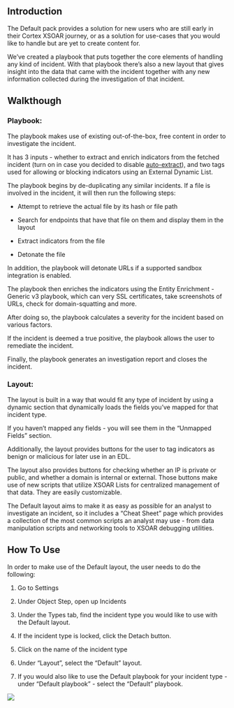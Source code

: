 
## Introduction

The Default pack provides a solution for new users who are still early in their Cortex XSOAR journey, or as a solution for use-cases that you would like to handle but are yet to create content for.

  

We’ve created a playbook that puts together the core elements of handling any kind of incident. With that playbook there’s also a new layout that gives insight into the data that came with the incident together with any new information collected during the investigation of that incident.

  
  

## Walkthough

### Playbook:

The playbook makes use of existing out-of-the-box, free content in order to investigate the incident.

It has 3 inputs - whether to extract and enrich indicators from the fetched incident (turn on in case you decided to disable [auto-extract](https://xsoar.pan.dev/docs/incidents/incident-types#incident-type-properties_)), and two tags used for allowing or blocking indicators using an External Dynamic List.

The playbook begins by de-duplicating any similar incidents. If a file is involved in the incident, it will then run the following steps:

-   Attempt to retrieve the actual file by its hash or file path
    
-   Search for endpoints that have that file on them and display them in the layout
    
-   Extract indicators from the file
    
-   Detonate the file
    

In addition, the playbook will detonate URLs if a supported sandbox integration is enabled.

The playbook then enriches the indicators using the Entity Enrichment - Generic v3 playbook, which can very SSL certificates, take screenshots of URLs, check for domain-squatting and more.

After doing so, the playbook calculates a severity for the incident based on various factors.

If the incident is deemed a true positive, the playbook allows the user to remediate the incident.

Finally, the playbook generates an investigation report and closes the incident.

  

### Layout:

The layout is built in a way that would fit any type of incident by using a dynamic section that dynamically loads the fields you’ve mapped for that incident type.

If you haven’t mapped any fields - you will see them in the “Unmapped Fields” section.

Additionally, the layout provides buttons for the user to tag indicators as benign or malicious for later use in an EDL.

The layout also provides buttons for checking whether an IP is private or public, and whether a domain is internal or external. Those buttons make use of new scripts that utilize XSOAR Lists for centralized management of that data. They are easily customizable.

The Default layout aims to make it as easy as possible for an analyst to investigate an incident, so it includes a “Cheat Sheet” page which provides a collection of the most common scripts an analyst may use - from data manipulation scripts and networking tools to XSOAR debugging utilities.

  
  

## How To Use

In order to make use of the Default layout, the user needs to do the following:

1.  Go to Settings
    
2.  Under Object Step, open up Incidents
    
3.  Under the Types tab, find the incident type you would like to use with the Default layout.
    

1.  If the incident type is locked, click the Detach button.
    

5.  Click on the name of the incident type
    
6.  Under “Layout”, select the “Default” layout.
    
7.  If you would also like to use the Default playbook for your incident type - under “Default playbook” - select the “Default” playbook.
    

![](https://lh6.googleusercontent.com/ZFpc8Tocj3jyX3xbgSD-3MpYKzr0Ygx6kL5wipFuX8XykUovcOyyNFbQ6w1JeO7HMWcuGKiJ_fIIouDOm5A24tANxiRiNzYxm39Ej9bRROdtZj_obOneEs0LAJS1gzcqQaowpvKhgDgQcR-DtWB-1uo)
